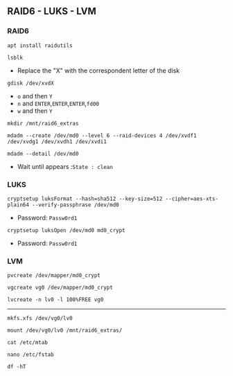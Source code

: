 ## RAID6 - LUKS - LVM
### RAID6
```
apt install raidutils
```
```
lsblk
```
* Replace the "X" with the correspondent letter of the disk
```
gdisk /dev/xvdX
```
* `o` and then `Y`
* `n` and `ENTER`,`ENTER`,`ENTER`,`fd00`
* `w` and then `Y`
```
mkdir /mnt/raid6_extras
```
```
mdadm --create /dev/md0 --level 6 --raid-devices 4 /dev/xvdf1 /dev/xvdg1 /dev/xvdh1 /dev/xvdi1
```
```
mdadm --detail /dev/md0
```
* Wait until appears :`State : clean`
### LUKS
```
cryptsetup luksFormat --hash=sha512 --key-size=512 --cipher=aes-xts-plain64 --verify-passphrase /dev/md0
```
* Password: `Passw0rd1`
```
cryptsetup luksOpen /dev/md0 md0_crypt
```
* Password: `Passw0rd1`
### LVM
```
pvcreate /dev/mapper/md0_crypt
```
```
vgcreate vg0 /dev/mapper/md0_crypt
```
```
lvcreate -n lv0 -l 100%FREE vg0
```
---
```
mkfs.xfs /dev/vg0/lv0
```
```
mount /dev/vg0/lv0 /mnt/raid6_extras/
```
```
cat /etc/mtab
```
```
nano /etc/fstab
```
```
df -hT
```
